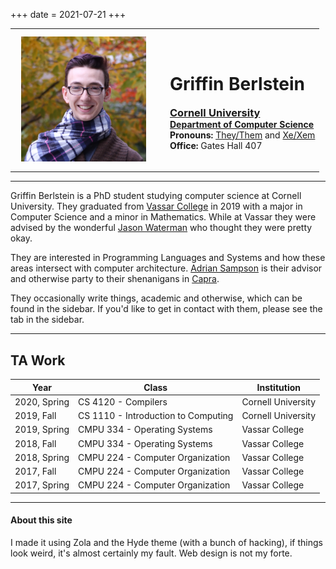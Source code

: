 +++
date = 2021-07-21
+++
<div class="profile">
<table class="table-profile">
    <tr>
        <td>
            <figure class="headshot-img" style="margin:10px; width:200px">
                <img src="/images/headshot.JPG" width=200 height=200>
            </figure>
        </td>
        <td>
        </td>
        <td>
            <div class="info" style="">
                <h1>Griffin Berlstein</h1>
                <h3 style="margin:auto"><a href="https://www.cornell.edu/">Cornell University</a></h3>
                <h4 style="margin:auto"><a href="https://www.cs.cornell.edu/">Department of Computer Science</a></h4>
                <p style="margin:auto"> <strong>Pronouns:</strong> <a href="https://pronoun.is/they/.../themself">They/Them</a> and <a href="https://pronoun.is/xe">Xe/Xem</a></p>
                <p style="margin:auto"> <strong>Office:</strong> Gates Hall 407</p>
            </div>
        </td>
    </tr>

</table>

<hr>



</div>

Griffin Berlstein is a PhD student studying computer science at Cornell University. They
graduated from [Vassar College](https://www.vassar.edu/) in 2019 with a major in
Computer Science and a minor in Mathematics. While at Vassar they were advised by the
wonderful [Jason Waterman](https://www.vassar.edu/faculty/jawaterman/) who thought they
were pretty okay.

They are interested in Programming Languages and Systems and how these areas intersect
with computer architecture. [Adrian Sampson](https://www.cs.cornell.edu/~asampson/) is
their advisor and otherwise party to their shenanigans in
[Capra](https://capra.cs.cornell.edu/).

They occasionally write things, academic and otherwise, which can be found in the
sidebar. If you'd like to get in contact with them, please see the tab in the
sidebar.

---

## TA Work

| Year         | Class                               | Institution        |
| ------------ | ----------------------------------- | ------------------ |
| 2020, Spring | CS 4120 - Compilers                 | Cornell University |
| 2019, Fall   | CS 1110 - Introduction to Computing | Cornell University |
| 2019, Spring | CMPU 334 - Operating Systems        | Vassar College     |
| 2018, Fall   | CMPU 334 - Operating Systems        | Vassar College     |
| 2018, Spring | CMPU 224 - Computer Organization    | Vassar College     |
| 2017, Fall   | CMPU 224 - Computer Organization    | Vassar College     |
| 2017, Spring | CMPU 224 - Computer Organization    | Vassar College     |

---


#### About this site

I made it using Zola and the Hyde theme (with a bunch of hacking), if things
look weird, it's almost certainly my fault. Web design is not my forte.
